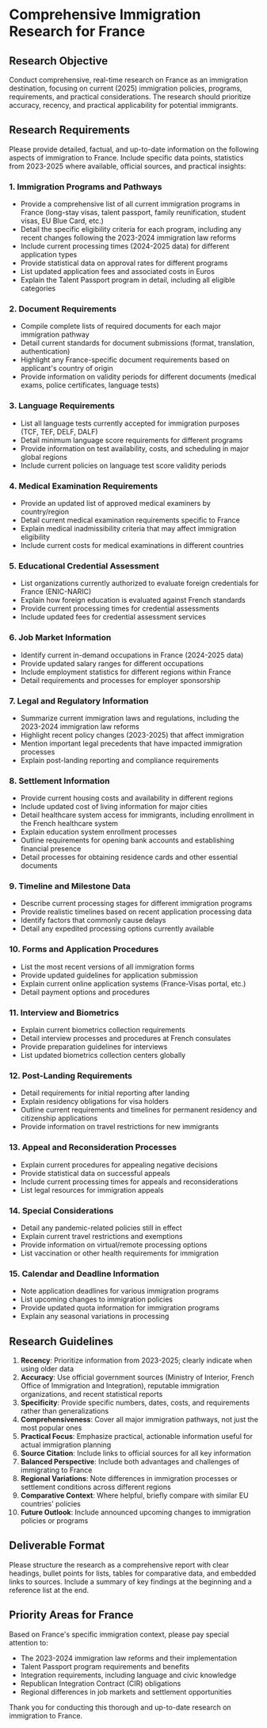 # Comprehensive Immigration Research for France

## Research Objective
Conduct comprehensive, real-time research on France as an immigration destination, focusing on current (2025) immigration policies, programs, requirements, and practical considerations. The research should prioritize accuracy, recency, and practical applicability for potential immigrants.

## Research Requirements
Please provide detailed, factual, and up-to-date information on the following aspects of immigration to France. Include specific data points, statistics from 2023-2025 where available, official sources, and practical insights:

### 1. Immigration Programs and Pathways
- Provide a comprehensive list of all current immigration programs in France (long-stay visas, talent passport, family reunification, student visas, EU Blue Card, etc.)
- Detail the specific eligibility criteria for each program, including any recent changes following the 2023-2024 immigration law reforms
- Include current processing times (2024-2025 data) for different application types
- Provide statistical data on approval rates for different programs
- List updated application fees and associated costs in Euros
- Explain the Talent Passport program in detail, including all eligible categories

### 2. Document Requirements
- Compile complete lists of required documents for each major immigration pathway
- Detail current standards for document submissions (format, translation, authentication)
- Highlight any France-specific document requirements based on applicant's country of origin
- Provide information on validity periods for different documents (medical exams, police certificates, language tests)

### 3. Language Requirements
- List all language tests currently accepted for immigration purposes (TCF, TEF, DELF, DALF)
- Detail minimum language score requirements for different programs
- Provide information on test availability, costs, and scheduling in major global regions
- Include current policies on language test score validity periods

### 4. Medical Examination Requirements
- Provide an updated list of approved medical examiners by country/region
- Detail current medical examination requirements specific to France
- Explain medical inadmissibility criteria that may affect immigration eligibility
- Include current costs for medical examinations in different countries

### 5. Educational Credential Assessment
- List organizations currently authorized to evaluate foreign credentials for France (ENIC-NARIC)
- Explain how foreign education is evaluated against French standards
- Provide current processing times for credential assessments
- Include updated fees for credential assessment services

### 6. Job Market Information
- Identify current in-demand occupations in France (2024-2025 data)
- Provide updated salary ranges for different occupations
- Include employment statistics for different regions within France
- Detail requirements and processes for employer sponsorship

### 7. Legal and Regulatory Information
- Summarize current immigration laws and regulations, including the 2023-2024 immigration law reforms
- Highlight recent policy changes (2023-2025) that affect immigration
- Mention important legal precedents that have impacted immigration processes
- Explain post-landing reporting and compliance requirements

### 8. Settlement Information
- Provide current housing costs and availability in different regions
- Include updated cost of living information for major cities
- Detail healthcare system access for immigrants, including enrollment in the French healthcare system
- Explain education system enrollment processes
- Outline requirements for opening bank accounts and establishing financial presence
- Detail processes for obtaining residence cards and other essential documents

### 9. Timeline and Milestone Data
- Describe current processing stages for different immigration programs
- Provide realistic timelines based on recent application processing data
- Identify factors that commonly cause delays
- Detail any expedited processing options currently available

### 10. Forms and Application Procedures
- List the most recent versions of all immigration forms
- Provide updated guidelines for application submission
- Explain current online application systems (France-Visas portal, etc.)
- Detail payment options and procedures

### 11. Interview and Biometrics
- Explain current biometrics collection requirements
- Detail interview processes and procedures at French consulates
- Provide preparation guidelines for interviews
- List updated biometrics collection centers globally

### 12. Post-Landing Requirements
- Detail requirements for initial reporting after landing
- Explain residency obligations for visa holders
- Outline current requirements and timelines for permanent residency and citizenship applications
- Provide information on travel restrictions for new immigrants

### 13. Appeal and Reconsideration Processes
- Explain current procedures for appealing negative decisions
- Provide statistical data on successful appeals
- Include current processing times for appeals and reconsiderations
- List legal resources for immigration appeals

### 14. Special Considerations
- Detail any pandemic-related policies still in effect
- Explain current travel restrictions and exemptions
- Provide information on virtual/remote processing options
- List vaccination or other health requirements for immigration

### 15. Calendar and Deadline Information
- Note application deadlines for various immigration programs
- List upcoming changes to immigration policies
- Provide updated quota information for immigration programs
- Explain any seasonal variations in processing

## Research Guidelines
1. **Recency**: Prioritize information from 2023-2025; clearly indicate when using older data
2. **Accuracy**: Use official government sources (Ministry of Interior, French Office of Immigration and Integration), reputable immigration organizations, and recent statistical reports
3. **Specificity**: Provide specific numbers, dates, costs, and requirements rather than generalizations
4. **Comprehensiveness**: Cover all major immigration pathways, not just the most popular ones
5. **Practical Focus**: Emphasize practical, actionable information useful for actual immigration planning
6. **Source Citation**: Include links to official sources for all key information
7. **Balanced Perspective**: Include both advantages and challenges of immigrating to France
8. **Regional Variations**: Note differences in immigration processes or settlement conditions across different regions
9. **Comparative Context**: Where helpful, briefly compare with similar EU countries' policies
10. **Future Outlook**: Include announced upcoming changes to immigration policies or programs

## Deliverable Format
Please structure the research as a comprehensive report with clear headings, bullet points for lists, tables for comparative data, and embedded links to sources. Include a summary of key findings at the beginning and a reference list at the end.

## Priority Areas for France
Based on France's specific immigration context, please pay special attention to:
- The 2023-2024 immigration law reforms and their implementation
- Talent Passport program requirements and benefits
- Integration requirements, including language and civic knowledge
- Republican Integration Contract (CIR) obligations
- Regional differences in job markets and settlement opportunities

Thank you for conducting this thorough and up-to-date research on immigration to France.
